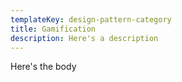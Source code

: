 ```yaml
---
templateKey: design-pattern-category
title: Gamification
description: Here's a description
---
```

Here's the body